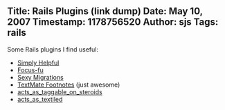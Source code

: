 Title: Rails Plugins (link dump)
Date: May 10, 2007
Timestamp: 1178756520
Author: sjs
Tags: rails
----

Some Rails plugins I find useful:

 * <a href="http://matthewman.net/articles/2006/09/04/new-rails-feature-simply_helpful">Simply Helpful</a>
 * <a href="http://svn.depixelate.com/plugins/focus_fu/">Focus-fu</a>
 * <a href="http://require.errtheblog.com/plugins/browser/sexy_migrations/README">Sexy Migrations</a>
 * <a href="http://blog.inquirylabs.com/2006/09/28/textmate-footnotes-v16-released/">TextMate Footnotes</a> (just awesome)
 * <a href="http://agilewebdevelopment.com/plugins/acts_as_taggable_on_steroids">acts\_as\_taggable\_on\_steroids</a>
 * <a href="http://errtheblog.com/post/14">acts\_as\_textiled</a>
